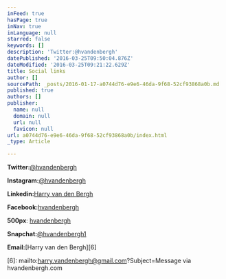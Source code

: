 ```yaml
---
inFeed: true
hasPage: true
inNav: true
inLanguage: null
starred: false
keywords: []
description: 'Twitter:@hvandenbergh'
datePublished: '2016-03-25T09:50:04.876Z'
dateModified: '2016-03-25T09:21:22.629Z'
title: Social links
author: []
sourcePath: _posts/2016-01-17-a0744d76-e9e6-46da-9f68-52cf93868a0b.md
published: true
authors: []
publisher:
  name: null
  domain: null
  url: null
  favicon: null
url: a0744d76-e9e6-46da-9f68-52cf93868a0b/index.html
_type: Article

---
```

**Twitter:**[@hvandenbergh][0]

**Instagram:**[@hvandenbergh][1]

**Linkedin:**[Harry van den Bergh][2]

**Facebook:**[hvandenbergh][3]

**500px**:  [hvandenbergh][4]

**Snapchat:**[@hvandenbergh1][5]

**Email:**[Harry van den Bergh][6]

[0]: https://twitter.com/hvandenbergh
[1]: https://www.instagram.com/hvandenbergh/
[2]: https://nl.linkedin.com/in/harryvandenbergh
[3]: https://www.facebook.com/hvandenbergh
[4]: https://500px.com/hvandenbergh
[5]: https://www.snapchat.com/add/hvandenbergh1
[6]: mailto:harry.vandenbergh@gmail.com?Subject=Message via hvandenbergh.com